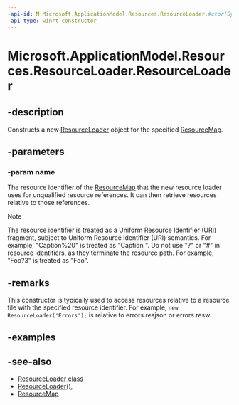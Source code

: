 ```yaml
---
-api-id: M:Microsoft.ApplicationModel.Resources.ResourceLoader.#ctor(System.String)
-api-type: winrt constructor
---
```


<!-- Method syntax
public ResourceLoader(System.String name)
-->

# Microsoft.ApplicationModel.Resources.ResourceLoader.ResourceLoader

## -description

Constructs a new [ResourceLoader](resourceloader.md) object for the specified [ResourceMap](resourcemap.md).

## -parameters
### -param name
The resource identifier of the [ResourceMap](resourcemap.md) that the new resource loader uses for unqualified resource references. It can then retrieve resources relative to those references.

> [!NOTE]
> The resource identifier is treated as a Uniform Resource Identifier (URI) fragment, subject to Uniform Resource Identifier (URI) semantics. For example, "Caption%20" is treated as "Caption ". Do not use "?" or "#" in resource identifiers, as they terminate the resource path. For example, "Foo?3" is treated as "Foo".

## -remarks
This constructor is typically used to access resources relative to a resource file with the specified resource identifier. For example, `new ResourceLoader('Errors');` is relative to errors.resjson or errors.resw.

## -examples

## -see-also
- [ResourceLoader class](resourceloader.md)
- [ResourceLoader()](resourceloader_resourceloader_1221375020.md), 
- [ResourceMap](../windows.applicationmodel.resources.core/resourcemap.md)
